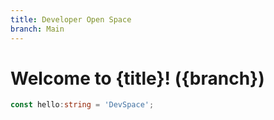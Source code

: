 ```yaml
---
title: Developer Open Space
branch: Main
---
```


# Welcome to {title}! ({branch})

```ts
const hello:string = 'DevSpace';
```
